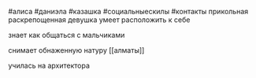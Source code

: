 #алиса #даниэла #казашка #социальныескилы 
#контакты 
прикольная раскрепощенная девушка умеет расположить к себе

  

знает как общаться с мальчиками

  

снимает обнаженную натуру
[[алматы]]
  

училась на архитектора
